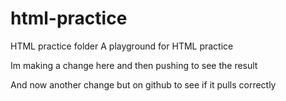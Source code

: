 # html-practice
HTML practice folder
A playground for HTML practice
 
 Im making a change here and then pushing to see the result
 
 And now another change but on github to see if it pulls correctly
 
 

